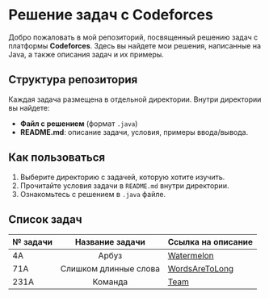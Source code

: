 # Решение задач с Codeforces

Добро пожаловать в мой репозиторий, посвященный решению задач с платформы **Codeforces**. Здесь вы найдете мои решения,
написанные на Java, а также описания задач и их примеры.

## Структура репозитория

Каждая задача размещена в отдельной директории. Внутри директории вы найдете:

- **Файл с решением** (формат `.java`)
- **README.md**: описание задачи, условия, примеры ввода/вывода.

## Как пользоваться

1. Выберите директорию с задачей, которую хотите изучить.
2. Прочитайте условия задачи в `README.md` внутри директории.
3. Ознакомьтесь с решением в `.java` файле.

## Список задач

| **№ задачи** |  **Название задачи**  | **Ссылка на описание**                        |
|--------------|:---------------------:|-----------------------------------------------|
| 4A           |         Арбуз         | [Watermelon](./Watermelon/readme.md)          |
| 71A          | Слишком длинные слова | [WordsAreToLong](./WordsAreTooLong/readme.md) |
| 231A         |        Команда        | [Team](./Team/readme.md)                      |